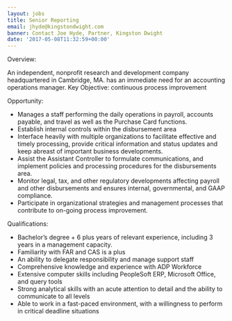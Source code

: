 ```yaml
---
layout: jobs
title: Senior Reporting
email: jhyde@kingstondwight.com
banner: Contact Joe Hyde, Partner, Kingston Dwight
date: '2017-05-08T11:32:59+00:00'
---
```



Overview:

An independent, nonprofit research and development company headquartered in Cambridge, MA. has an immediate need for an accounting operations manager. Key Objective:  continuous process improvement

Opportunity:

* Manages a staff performing the daily operations in payroll, accounts payable, and travel  as well as the Purchase Card functions.
* Establish internal controls within the disbursement area
* Interface heavily with multiple organizations to facilitate effective and timely processing, provide critical information and status updates and keep abreast of important business developments.
* Assist the Assistant Controller to formulate communications, and implement policies and processing procedures for the disbursements area.
* Monitor legal, tax, and other regulatory developments affecting payroll and other disbursements and ensures internal, governmental, and GAAP compliance.
* Participate in organizational strategies and management processes that contribute to on-going process improvement.

Qualifications:

* Bachelor’s degree + 6 plus years of relevant experience, including 3 years in a management capacity.
* Familiarity with FAR and CAS is a plus
* An ability to delegate responsibility and manage support staff
* Comprehensive knowledge and experience with ADP Workforce
* Extensive computer skills including PeopleSoft ERP, Microsoft Office, and query tools
* Strong analytical skills with an acute attention to detail and the ability to communicate to all levels
* Able to work in a fast-paced environment, with a willingness to perform in critical deadline situations


